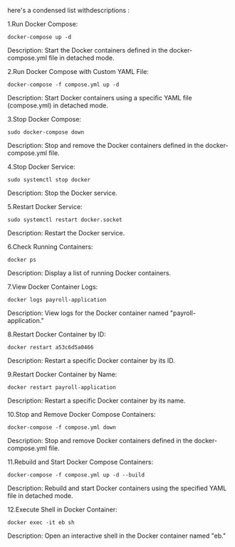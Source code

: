 here's a condensed list withdescriptions :
 
1.Run Docker Compose:


    docker-compose up -d

Description: Start the Docker containers defined in the docker-compose.yml file in detached mode.

2.Run Docker Compose with Custom YAML File:


    docker-compose -f compose.yml up -d

Description: Start Docker containers using a specific YAML file (compose.yml) in detached mode.

3.Stop Docker Compose:

 

    sudo docker-compose down

Description: Stop and remove the Docker containers defined in the docker-compose.yml file.

4.Stop Docker Service:

 

    sudo systemctl stop docker

Description: Stop the Docker service.

5.Restart Docker Service:

 

    sudo systemctl restart docker.socket

Description: Restart the Docker service.

6.Check Running Containers:

 

    docker ps

Description: Display a list of running Docker containers.

7.View Docker Container Logs:

    docker logs payroll-application

Description: View logs for the Docker container named "payroll-application."

8.Restart Docker Container by ID:

 

    docker restart a53c6d5a0466

Description: Restart a specific Docker container by its ID.

9.Restart Docker Container by Name:

 

    docker restart payroll-application

Description: Restart a specific Docker container by its name.

10.Stop and Remove Docker Compose Containers:

 

    docker-compose -f compose.yml down

Description: Stop and remove Docker containers defined in the docker-compose.yml file.

11.Rebuild and Start Docker Compose Containers:

 

    docker-compose -f compose.yml up -d --build

Description: Rebuild and start Docker containers using the specified YAML file in detached mode.

12.Execute Shell in Docker Container:

 

    docker exec -it eb sh

Description: Open an interactive shell in the Docker container named "eb."
